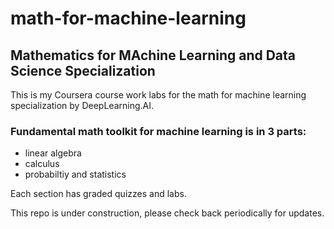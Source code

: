 # math-for-machine-learning
## Mathematics for MAchine Learning and Data Science Specialization
This is my Coursera course work labs for the math for machine learning specialization by DeepLearning.AI.
### Fundamental math toolkit for machine learning is in 3 parts:
* linear algebra
* calculus
* probabiltiy and statistics


Each section has graded quizzes and labs. 

This repo is under construction, please check back periodically for updates.
